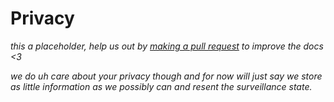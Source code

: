 # Privacy

<div class="big-emphasis" markdown="1">

*this a placeholder, help us out by [making a pull request](develop/contributing.md)
to improve the docs <3*

*we do uh care about your privacy though and for now will just say we store as
little information as we possibly can and resent the surveillance state.*

</div>